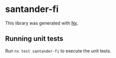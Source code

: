 # santander-fi

This library was generated with [Nx](https://nx.dev).

## Running unit tests

Run `nx test santander-fi` to execute the unit tests.
